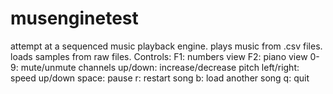 # musenginetest
 attempt at a sequenced music playback engine.
 plays music from .csv files.
 loads samples from raw files.
 Controls:
  F1: numbers view
  F2: piano view
  0-9: mute/unmute channels
  up/down: increase/decrease pitch
  left/right: speed up/down
  space: pause
  r: restart song
  b: load another song
  q: quit